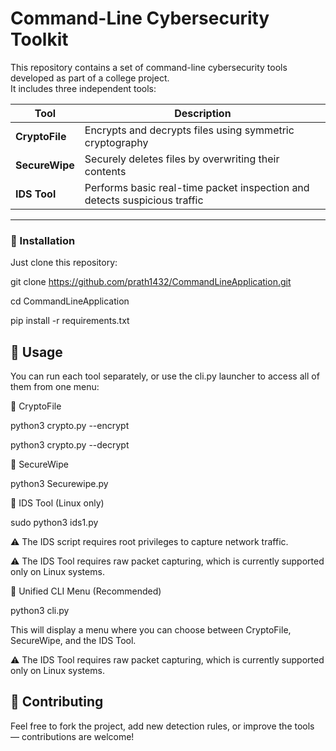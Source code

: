 # Command-Line Cybersecurity Toolkit

This repository contains a set of command-line cybersecurity tools developed as part of a college project.  
It includes three independent tools:

| Tool               | Description                                                                 |
|--------------------|-----------------------------------------------------------------------------|
| **CryptoFile**     | Encrypts and decrypts files using symmetric cryptography                    |
| **SecureWipe**     | Securely deletes files by overwriting their contents                        |
| **IDS Tool**       | Performs basic real-time packet inspection and detects suspicious traffic   |

---

### 🔧 Installation

Just clone this repository:

git clone https://github.com/prath1432/CommandLineApplication.git

cd CommandLineApplication

pip install -r requirements.txt

## 🚀 Usage

You can run each tool separately, or use the cli.py launcher to access all of them from one menu:

🔐 CryptoFile

python3 crypto.py --encrypt <file>


python3 crypto.py --decrypt <file>

🧹 SecureWipe

python3 Securewipe.py <file>

🚨 IDS Tool (Linux only)

sudo python3 ids1.py


⚠️ The IDS script requires root privileges to capture network traffic.

⚠️ The IDS Tool requires raw packet capturing, which is currently supported only on Linux systems.

🧭 Unified CLI Menu (Recommended)

python3 cli.py


This will display a menu where you can choose between CryptoFile, SecureWipe, and the IDS Tool.


⚠️ The IDS Tool requires raw packet capturing, which is currently supported only on Linux systems.

## 🙏 Contributing

Feel free to fork the project, add new detection rules, or improve the tools — contributions are welcome!
